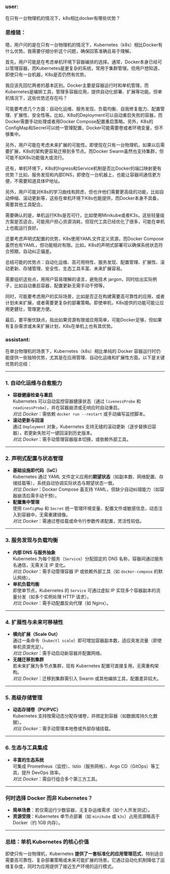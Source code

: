 ### user: 

在只有一台物理机的情况下，k8s相比docker有哪些优势？


### 思维链：

嗯，用户问的是在只有一台物理机的情况下，Kubernetes（k8s）相比Docker有什么优势。我需要仔细分析这个问题，确保回答准确且易于理解。

首先，用户可能是在考虑单机环境下容器编排的选择。通常，Docker本身已经可以管理容器，而Kubernetes是更复杂的系统，常用于集群管理。但用户想知道，即使只有一台机器，K8s是否仍然有优势。

我应该先回忆两者的基本区别。Docker主要是容器运行时和单机管理，而Kubernetes是编排工具，管理多容器应用，提供自动化部署、扩展等功能。但单机情况下，这些优势还存在吗？

可能要考虑几个方面：自动化运维、服务发现、负载均衡、自我修复能力、配置管理、扩展性、安全性等。比如，K8s的Deployment可以自动重启失败的容器，而Docker需要手动处理或者用Docker Compose配置重启策略。另外，K8s的ConfigMap和Secret可以统一管理配置，Docker可能需要卷或者环境变量，但不够集中。

另外，用户可能在考虑未来扩展的可能性。即使现在只有一台物理机，如果以后需要扩展，K8s的架构更容易迁移到多节点。而Docker Swarm虽然也支持集群，但可能不如K8s功能强大或流行。

还有，单机环境下，K8s的Ingress和Service机制是否比Docker的端口映射更有优势？比如，服务发现和内部DNS，即使在一台机器上，也能让容器间通信更方便，不需要知道具体IP地址。

另外，用户可能对K8s的学习曲线有顾虑，但也许他们需要更高级的功能，比如自动伸缩、滚动更新等，这些在单机环境下K8s也能提供，而Docker本身不具备，需要其他工具配合。

需要确认的是，单机运行K8s是否可行，比如使用Minikube或者K3s，这些轻量级方案是否适合。可能用户担心资源消耗，但现代工具已经优化了很多，可能在单机上也能运行良好。

还要考虑声明式配置的优势，K8s使用YAML文件定义资源，而Docker Compose虽然也有YAML，但功能相对有限。比如，K8s的声明式部署可以确保系统状态符合预期，自动纠正偏差。

总结可能的优势点：自动化运维、高可用特性、服务发现、配置管理、扩展性、滚动更新、存储管理、安全性、生态工具丰富、未来扩展容易。

需要组织这些点，用用户容易理解的语言，避免技术 jargon，同时给出实际例子，比如自动重启容器，配置更新无需手动干预等。

同时，可能要考虑用户的实际场景，比如是否正在构建需要高可靠性的应用，或者计划未来扩展，或者需要更复杂的部署策略。即使单机，K8s提供的功能可能让应用更健壮，管理更方便。

最后，要平衡优缺点，指出如果资源有限或应用简单，可能Docker足够，但如果有复杂需求或未来扩展计划，K8s在单机上也有其优势。

### assistant: 

在单台物理机的场景下，Kubernetes（k8s）相比单纯的 Docker 容器运行时仍能提供一些独特优势，尤其是在应用管理、自动化运维和扩展性方面。以下是关键优势的总结：

---

### 1. **自动化运维与自愈能力**
   - **容器健康检查与重启**  
     Kubernetes 可以自动监控容器健康状态（通过 `livenessProbe` 和 `readinessProbe`），并在容器崩溃或无响应时自动重启。  
     *对比 Docker*：需依赖 `docker run --restart` 或手动编写监控脚本。
   - **滚动更新与回滚**  
     通过 `Deployment` 对象，Kubernetes 支持无缝的滚动更新（逐步替换旧容器），若更新失败可一键回滚到历史版本。  
     *对比 Docker*：需手动管理容器版本切换，或依赖外部工具。

---

### 2. **声明式配置与状态管理**
   - **基础设施即代码（IaC）**  
     Kubernetes 通过 YAML 文件定义应用的**期望状态**（如副本数、网络配置、存储挂载等），系统自动协调实际状态与期望状态一致。  
     *对比 Docker*：Docker Compose 虽支持 YAML，但缺少自动纠错能力（如容器崩溃后需手动干预）。
   - **配置集中管理**  
     使用 `ConfigMap` 和 `Secret` 统一管理环境变量、配置文件或敏感信息，动态注入到容器中，无需重建镜像。  
     *对比 Docker*：需通过卷挂载或命令行参数传递配置，灵活性较低。

---

### 3. **服务发现与负载均衡**
   - **内部 DNS 与服务抽象**  
     Kubernetes 为每个服务（`Service`）分配固定的 DNS 名称，容器间通过服务名通信，无需关注 IP 变化。  
     *对比 Docker*：需手动管理容器 IP 或依赖外部工具（如 `docker-compose` 的默认网络）。
   - **单机负载均衡**  
     即使单节点，Kubernetes 的 `Service` 可通过虚拟 IP 实现多个容器副本的流量分发（如多个实例处理 HTTP 请求）。  
     *对比 Docker*：需手动配置反向代理（如 Nginx）。

---

### 4. **扩展性与未来可移植性**
   - **横向扩展（Scale Out）**  
     通过一条命令（`kubectl scale`）即可增加容器副本数，适应突发流量（即使单机资源充足）。  
     *对比 Docker*：需手动启动新容器并配置网络。
   - **无缝迁移到集群**  
     若未来扩展为多节点集群，现有 Kubernetes 配置可直接复用，无需重构架构。  
     *对比 Docker*：迁移到集群需引入 Swarm 或其他编排工具，配置差异较大。

---

### 5. **高级存储管理**
   - **动态存储卷（PV/PVC）**  
     Kubernetes 支持按需动态分配存储卷，并绑定到容器（如数据库持久化数据）。  
     *对比 Docker*：需手动管理本地卷或外部存储挂载。

---

### 6. **生态与工具集成**
   - **丰富的生态系统**  
     可集成 Prometheus（监控）、Istio（服务网格）、Argo CD（GitOps）等工具，提升 DevOps 效率。  
     *对比 Docker*：需自行组合多个第三方工具。

---

### 何时选择 Docker 而非 Kubernetes？
   - **简单场景**：若仅需运行少数容器，无复杂运维需求（如个人开发测试）。  
   - **资源受限**：Kubernetes 单节点部署（如 `minikube` 或 `k3s`）占用资源略高于 Docker（约 1GB 内存）。

---

### 总结：单机 Kubernetes 的核心价值
即使只有一台物理机，Kubernetes **提供了一套标准化的应用管理范式**，特别适合需要高可靠性、复杂部署策略或未来可能扩展的场景。它通过自动化机制降低了运维复杂度，同时为应用提供了接近生产环境的运行模式。

